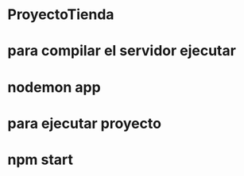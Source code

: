# ProyectoTienda
# para compilar el servidor ejecutar
# nodemon app

# para ejecutar proyecto 
# npm start 